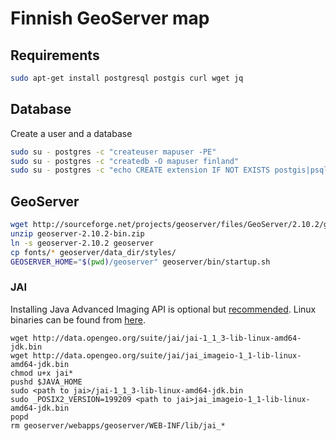 # Finnish GeoServer map

## Requirements

```bash
sudo apt-get install postgresql postgis curl wget jq
```

## Database

Create a user and a database

```bash
sudo su - postgres -c "createuser mapuser -PE"
sudo su - postgres -c "createdb -O mapuser finland"
sudo su - postgres -c "echo CREATE extension IF NOT EXISTS postgis|psql finland"
```

## GeoServer

```bash
wget http://sourceforge.net/projects/geoserver/files/GeoServer/2.10.2/geoserver-2.10.2-bin.zip
unzip geoserver-2.10.2-bin.zip
ln -s geoserver-2.10.2 geoserver
cp fonts/* geoserver/data_dir/styles/
GEOSERVER_HOME="$(pwd)/geoserver" geoserver/bin/startup.sh
```

### JAI

Installing Java Advanced Imaging API is optional but [recommended](http://docs.geoserver.org/latest/en/user/production/java.html). Linux binaries can be found from [here](http://data.opengeo.org/suite/jai/).

```
wget http://data.opengeo.org/suite/jai/jai-1_1_3-lib-linux-amd64-jdk.bin
wget http://data.opengeo.org/suite/jai/jai_imageio-1_1-lib-linux-amd64-jdk.bin
chmod u+x jai*
pushd $JAVA_HOME
sudo <path to jai>/jai-1_1_3-lib-linux-amd64-jdk.bin
sudo _POSIX2_VERSION=199209 <path to jai>jai_imageio-1_1-lib-linux-amd64-jdk.bin
popd
rm geoserver/webapps/geoserver/WEB-INF/lib/jai_*
```
